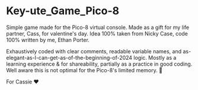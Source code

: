 # Key-ute_Game_Pico-8

Simple game made for the Pico-8 virtual console. Made as a gift for my life partner, Cass, for valentine's day.
Idea 100% taken from Nicky Case, code 100% written by me, Ethan Porter.

Exhaustively coded with clear comments, readable variable names,
and as-elegant-as-I-can-get-as-of-the-beginning-of-2024 logic.
Mostly as a learning experience & for shareability, partially as a practice in good coding.
Well aware this is not optimal for the Pico-8's limited memory. :shrug:

For Cassie ♥
